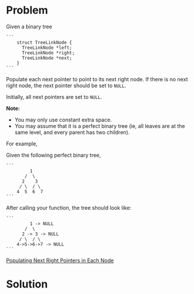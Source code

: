 
# Problem

Given a binary tree

    ```
        struct TreeLinkNode {
          TreeLinkNode *left;
          TreeLinkNode *right;
          TreeLinkNode *next;
        }
    ```

Populate each next pointer to point to its next right node. If there is no
next right node, the next pointer should be set to `NULL`.

Initially, all next pointers are set to `NULL`.

**Note:**

  * You may only use constant extra space.
  * You may assume that it is a perfect binary tree (ie, all leaves are at the same level, and every parent has two children).

For example,

Given the following perfect binary tree,

    ```
             1
           /  \
          2    3
         / \  / \
        4  5  6  7
    ```

After calling your function, the tree should look like:

    ```
             1 -> NULL
           /  \
          2 -> 3 -> NULL
         / \  / \
        4->5->6->7 -> NULL
    ```



[Populating Next Right Pointers in Each Node](https://leetcode.com/problems/populating-next-right-pointers-in-each-node)

# Solution



